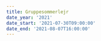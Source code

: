 ```yaml
---
title: Gruppesommerlejr
date_year: '2021'
date_start: '2021-07-30T09:00:00'
date_end: '2021-08-07T16:00:00'
---
```


